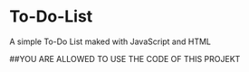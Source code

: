 # To-Do-List
A simple To-Do List maked with JavaScript and HTML

##YOU ARE ALLOWED TO USE THE CODE OF THIS PROJEKT


